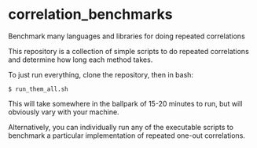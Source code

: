 # correlation_benchmarks
Benchmark many languages and libraries for doing repeated correlations

This repository is a collection of simple scripts to do repeated correlations and determine how long each method takes.

To just run everything, clone the repository, then in bash:

    $ run_them_all.sh
    
This will take somewhere in the ballpark of 15-20 minutes to run, but will obviously vary with your machine.

Alternatively, you can individually run any of the executable scripts to benchmark a particular implementation of repeated one-out correlations.
